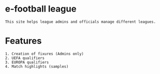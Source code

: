 # e-football league
    This site helps league admins and officials manage different leagues.

# Features
    1. Creation of fixures (Admins only)
    2. UEFA qualifiers
    3. EUROPA qualifiers
    4. Match highlights (samples)